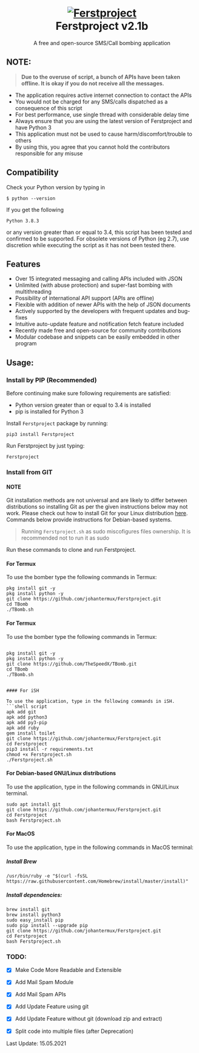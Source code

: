 <h1 align="center">
  <br>
  <a href="https://github.com/johantermux/Ferstproject"><img src="https://i.ibb.co/F4HBKqm/Ferstproject.png" alt="Ferstproject"></a>
  <br>
  Ferstproject v2.1b
  <br>
</h1>


<p align="center">A free and open-source SMS/Call bombing application</p>

## NOTE:


> **Due to the overuse of script, a bunch of APIs have been taken offline. It is okay if you do not receive all the messages.**


- The application requires active internet connection to contact the APIs
- You would not be charged for any SMS/calls dispatched as a consequence of this script
- For best performance, use single thread with considerable delay time
- Always ensure that you are using the latest version of Ferstproject and have Python 3
- This application must not be used to cause harm/discomfort/trouble to others
- By using this, you agree that you cannot hold the contributors responsible for any misuse

## Compatibility
Check your Python version by typing in
```shell script
$ python --version
```
If you get the following
```shell script
Python 3.8.3
```
or any version greater than or equal to 3.4, this script has been tested and confirmed to be supported. For obsolete versions of Python (eg 2.7), use discretion while executing the script as it has not been tested there.

## Features

- Over 15 integrated messaging and calling APIs included with JSON
- Unlimited (with abuse protection) and super-fast bombing with multithreading
- Possibility of international API support (APIs are offline)
- Flexible with addition of newer APIs with the help of JSON documents
- Actively supported by the developers with frequent updates and bug-fixes
- Intuitive auto-update feature and notification fetch feature included
- Recently made free and open-source for community contributions
- Modular codebase and snippets can be easily embedded in other program


## Usage:

### Install by PIP (Recommended)

Before continuing make sure following requirements are satisfied:

- Python version greater than or equal to 3.4 is installed
- pip is installed for Python 3

Install `Ferstproject` package by running:

```shell script
pip3 install Ferstproject
```

Run Ferstproject by just typing:
```shell script
Ferstproject
```

### Install from GIT

#### NOTE 

Git installation methods are not universal and are likely to differ between distributions so installing Git as per the given instructions below may not work. Please check out how to install Git for your Linux distribution [here](https://git-scm.com/). Commands below provide instructions for Debian-based systems.

>Running `Ferstproject.sh` as sudo miscofigures files ownership. It is recommended not to run it as sudo

Run these commands to clone and run Ferstproject.

#### For Termux

To use the bomber type the following commands in Termux:
```shell script
pkg install git -y 
pkg install python -y 
git clone https://github.com/johantermux/Ferstproject.git
cd TBomb
./TBomb.sh
```

#### For Termux

To use the bomber type the following commands in Termux:
```shell script

pkg install git -y 
pkg install python -y 
git clone https://github.com/TheSpeedX/TBomb.git
cd TBomb
./TBomb.sh


#### For iSH

To use the application, type in the following commands in iSH.
```shell script
apk add git
apk add python3
apk add py3-pip
apk add ruby
gem install toilet
git clone https://github.com/johantermux/Ferstproject.git
cd Ferstproject
pip3 install -r requirements.txt
chmod +x Ferstproject.sh
./Ferstproject.sh
```

#### For Debian-based GNU/Linux distributions

To use the application, type in the following commands in GNU/Linux terminal.
```shell script
sudo apt install git
git clone https://github.com/johantermux/Ferstproject.git
cd Ferstproject
bash Ferstproject.sh
```

#### For MacOS

To use the application, type in the following commands in MacOS terminal:

##### Install Brew

```shell script
/usr/bin/ruby -e "$(curl -fsSL https://raw.githubusercontent.com/Homebrew/install/master/install)"
````

##### Install dependencies:

```shell script
brew install git
brew install python3
sudo easy_install pip
sudo pip install --upgrade pip
git clone https://github.com/johantermux/Ferstproject.git
cd Ferstproject
bash Ferstproject.sh
```

### TODO:

- [x] Make Code More Readable and Extensible
- [x] Add Mail Spam Module
- [x] Add Mail Spam APIs
- [x] Add Update Feature using git
- [x] Add Update Feature without git (download zip and extract)
- [x] Split code into multiple files (after Deprecation)


Last Update: 15.05.2021

